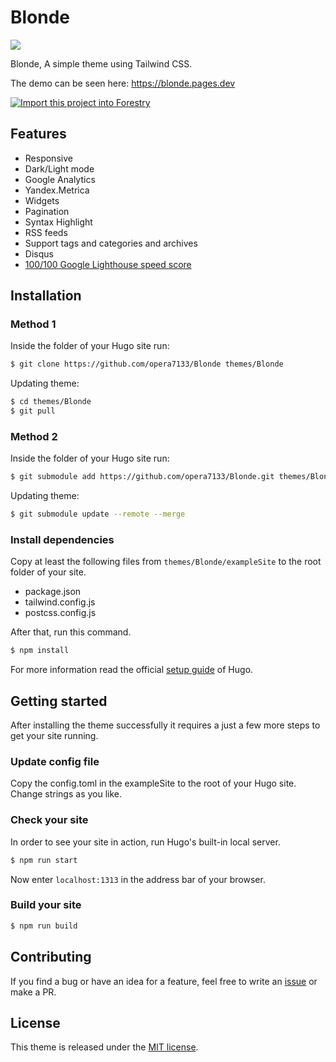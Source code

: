 # Blonde

![](https://github.com/opera7133/Blonde/raw/master/images/screenshot.png)

Blonde, A simple theme using Tailwind CSS.

The demo can be seen here: https://blonde.pages.dev

[![Import this project into Forestry](https://assets.forestry.io/import-to-forestryK.svg)](https://app.forestry.io/quick-start?repo=opera7133/blonde&engine=hugo&version=0.81.0&config=exampleSite)

## Features

- Responsive
- Dark/Light mode
- Google Analytics
- Yandex.Metrica
- Widgets
- Pagination
- Syntax Highlight
- RSS feeds
- Support tags and categories and archives
- Disqus
- [100/100 Google Lighthouse speed score](https://lighthouse-dot-webdotdevsite.appspot.com//lh/html?url=https%3A%2F%2Fblonde.pages.dev)

## Installation

### Method 1

Inside the folder of your Hugo site run:

```bash
$ git clone https://github.com/opera7133/Blonde themes/Blonde
```

Updating theme:

```bash
$ cd themes/Blonde
$ git pull
```

### Method 2

Inside the folder of your Hugo site run:

```bash
$ git submodule add https://github.com/opera7133/Blonde.git themes/Blonde
```

Updating theme:

```bash
$ git submodule update --remote --merge
```

### Install dependencies

Copy at least the following files from `themes/Blonde/exampleSite` to the root folder of your site.

- package.json
- tailwind.config.js
- postcss.config.js

After that, run this command.

```bash
$ npm install
```

For more information read the official [setup guide](https://gohugo.io/overview/installing/) of Hugo.

## Getting started

After installing the theme successfully it requires a just a few more steps to get your site running.

### Update config file

Copy the config.toml in the exampleSite to the root of your Hugo site. Change strings as you like.

### Check your site

In order to see your site in action, run Hugo's built-in local server.

```bash
$ npm run start
```

Now enter `localhost:1313` in the address bar of your browser.

### Build your site

```bash
$ npm run build
```

## Contributing

If you find a bug or have an idea for a feature, feel free to write an [issue](https://github.com/opera7133/Blonde/issues) or make a PR.

## License

This theme is released under the [MIT license](https://github.com/opera7133/Blonde/blob/master/LICENSE).
